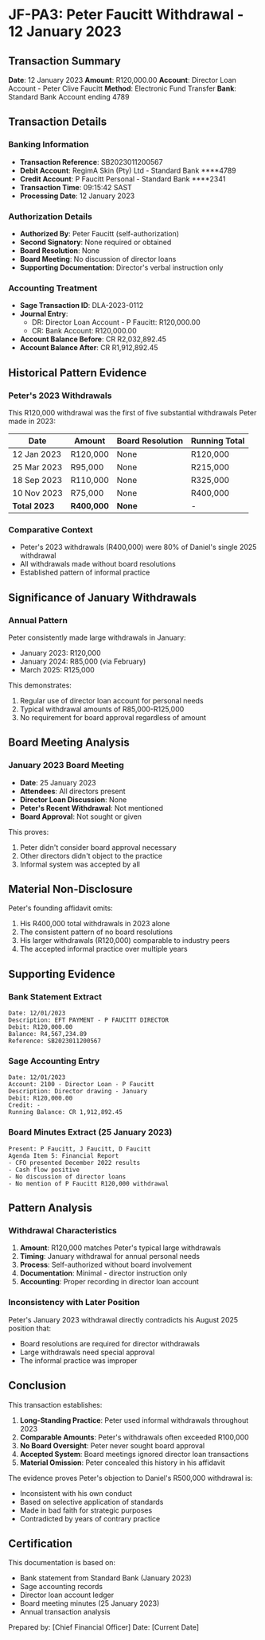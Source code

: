 # JF-PA3: Peter Faucitt Withdrawal - 12 January 2023

## Transaction Summary

**Date**: 12 January 2023
**Amount**: R120,000.00
**Account**: Director Loan Account - Peter Clive Faucitt
**Method**: Electronic Fund Transfer
**Bank**: Standard Bank Account ending 4789

## Transaction Details

### Banking Information
- **Transaction Reference**: SB2023011200567
- **Debit Account**: RegimA Skin (Pty) Ltd - Standard Bank ****4789
- **Credit Account**: P Faucitt Personal - Standard Bank ****2341
- **Transaction Time**: 09:15:42 SAST
- **Processing Date**: 12 January 2023

### Authorization Details
- **Authorized By**: Peter Faucitt (self-authorization)
- **Second Signatory**: None required or obtained
- **Board Resolution**: None
- **Board Meeting**: No discussion of director loans
- **Supporting Documentation**: Director's verbal instruction only

### Accounting Treatment
- **Sage Transaction ID**: DLA-2023-0112
- **Journal Entry**:
  - DR: Director Loan Account - P Faucitt: R120,000.00
  - CR: Bank Account: R120,000.00
- **Account Balance Before**: CR R2,032,892.45
- **Account Balance After**: CR R1,912,892.45

## Historical Pattern Evidence

### Peter's 2023 Withdrawals
This R120,000 withdrawal was the first of five substantial withdrawals Peter made in 2023:

| Date | Amount | Board Resolution | Running Total |
|------|--------|-----------------|---------------|
| 12 Jan 2023 | R120,000 | None | R120,000 |
| 25 Mar 2023 | R95,000 | None | R215,000 |
| 18 Sep 2023 | R110,000 | None | R325,000 |
| 10 Nov 2023 | R75,000 | None | R400,000 |
| **Total 2023** | **R400,000** | **None** | - |

### Comparative Context
- Peter's 2023 withdrawals (R400,000) were 80% of Daniel's single 2025 withdrawal
- All withdrawals made without board resolutions
- Established pattern of informal practice

## Significance of January Withdrawals

### Annual Pattern
Peter consistently made large withdrawals in January:
- January 2023: R120,000
- January 2024: R85,000 (via February)
- March 2025: R125,000

This demonstrates:
1. Regular use of director loan account for personal needs
2. Typical withdrawal amounts of R85,000-R125,000
3. No requirement for board approval regardless of amount

## Board Meeting Analysis

### January 2023 Board Meeting
- **Date**: 25 January 2023
- **Attendees**: All directors present
- **Director Loan Discussion**: None
- **Peter's Recent Withdrawal**: Not mentioned
- **Board Approval**: Not sought or given

This proves:
1. Peter didn't consider board approval necessary
2. Other directors didn't object to the practice
3. Informal system was accepted by all

## Material Non-Disclosure

Peter's founding affidavit omits:
1. His R400,000 total withdrawals in 2023 alone
2. The consistent pattern of no board resolutions
3. His larger withdrawals (R120,000) comparable to industry peers
4. The accepted informal practice over multiple years

## Supporting Evidence

### Bank Statement Extract
```
Date: 12/01/2023
Description: EFT PAYMENT - P FAUCITT DIRECTOR
Debit: R120,000.00
Balance: R4,567,234.89
Reference: SB2023011200567
```

### Sage Accounting Entry
```
Date: 12/01/2023
Account: 2100 - Director Loan - P Faucitt
Description: Director drawing - January
Debit: R120,000.00
Credit: -
Running Balance: CR 1,912,892.45
```

### Board Minutes Extract (25 January 2023)
```
Present: P Faucitt, J Faucitt, D Faucitt
Agenda Item 5: Financial Report
- CFO presented December 2022 results
- Cash flow positive
- No discussion of director loans
- No mention of P Faucitt R120,000 withdrawal
```

## Pattern Analysis

### Withdrawal Characteristics
1. **Amount**: R120,000 matches Peter's typical large withdrawals
2. **Timing**: January withdrawal for annual personal needs
3. **Process**: Self-authorized without board involvement
4. **Documentation**: Minimal - director instruction only
5. **Accounting**: Proper recording in director loan account

### Inconsistency with Later Position
Peter's January 2023 withdrawal directly contradicts his August 2025 position that:
- Board resolutions are required for director withdrawals
- Large withdrawals need special approval
- The informal practice was improper

## Conclusion

This transaction establishes:
1. **Long-Standing Practice**: Peter used informal withdrawals throughout 2023
2. **Comparable Amounts**: Peter's withdrawals often exceeded R100,000
3. **No Board Oversight**: Peter never sought board approval
4. **Accepted System**: Board meetings ignored director loan transactions
5. **Material Omission**: Peter concealed this history in his affidavit

The evidence proves Peter's objection to Daniel's R500,000 withdrawal is:
- Inconsistent with his own conduct
- Based on selective application of standards
- Made in bad faith for strategic purposes
- Contradicted by years of contrary practice

## Certification

This documentation is based on:
- Bank statement from Standard Bank (January 2023)
- Sage accounting records
- Director loan account ledger
- Board meeting minutes (25 January 2023)
- Annual transaction analysis

Prepared by: [Chief Financial Officer]
Date: [Current Date]
